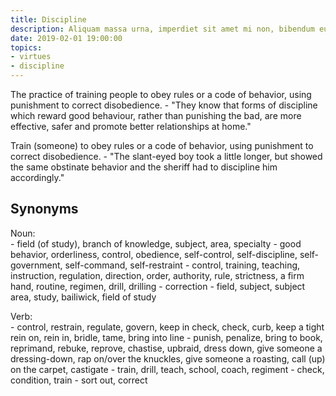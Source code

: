 ```yaml
---
title: Discipline
description: Aliquam massa urna, imperdiet sit amet mi non, bibendum euismod est.
date: 2019-02-01 19:00:00
topics: 
- virtues
- discipline
---
```


The practice of training people to obey rules or a code of behavior, using punishment to correct disobedience.
	- "They know that forms of discipline which reward good behaviour, rather than punishing the bad, are more effective, safer and promote better relationships at home."

Train (someone) to obey rules or a code of behavior, using punishment to correct disobedience.
	- "The slant-eyed boy took a little longer, but showed the same obstinate behavior and the sheriff had to discipline him accordingly."

## Synonyms
Noun:  
	- field (of study), branch of knowledge, subject, area, specialty
	- good behavior, orderliness, control, obedience, self-control, self-discipline, self-government, self-command, self-restraint
	- control, training, teaching, instruction, regulation, direction, order, authority, rule, strictness, a firm hand, routine, regimen, drill, drilling
	- correction
	- field, subject, subject area, study, bailiwick, field of study

Verb:  
	- control, restrain, regulate, govern, keep in check, check, curb, keep a tight rein on, rein in, bridle, tame, bring into line
	- punish, penalize, bring to book, reprimand, rebuke, reprove, chastise, upbraid, dress down, give someone a dressing-down, rap on/over the knuckles, give someone a roasting, call (up) on the carpet, castigate
	- train, drill, teach, school, coach, regiment
	- check, condition, train
	- sort out, correct

